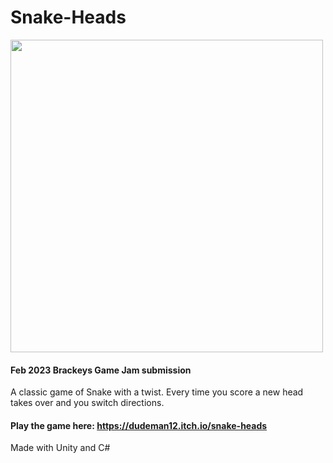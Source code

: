 # Snake-Heads

<img src="https://user-images.githubusercontent.com/66329929/219987600-77e8a16e-8b84-49bf-aa5d-51b5e6954168.png" width="500" />

 #### Feb 2023 Brackeys Game Jam submission
 
 A classic game of Snake with a twist. Every time you score a new head takes over and you switch directions.
 
 #### Play the game here: https://dudeman12.itch.io/snake-heads
 
 Made with Unity and C#
